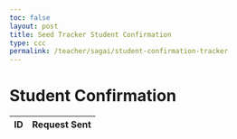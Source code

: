```yaml
---
toc: false
layout: post
title: Seed Tracker Student Confirmation
type: ccc
permalink: /teacher/sagai/student-confirmation-tracker
---
```



<head>
  <title>Student Confirmation</title>
  <style>
    /* ... eshaan add in style later ... */
  </style>
</head>
<body>

<h1>Student Confirmation</h1>
<table id="submissionsTable">
  <thead>
    <tr>
      <th>ID</th>
      <th>Request Sent</th>
    </tr>
  </thead>
  <tbody>
    <!-- Table rows will be populated here -->
  </tbody>
</table>

<script type="module">
  import { javaURI } from '{{site.baseurl}}/assets/js/api/config.js';
  async function fetchSubmissions() {
    try {
      const response = await fetch(`${javaURI}/api/grades/requests/seed`); // Replace with your actual backend API endpoint
      const submissions = await response.json();
      console.log(submissions);

      const tableBody = document.getElementById('submissionsTable').querySelector('tbody');
      tableBody.innerHTML = '';

      if (submissions.length === 0) {
        tableBody.innerHTML = `<tr><td colspan="2">No submissions found</td></tr>`;
      } else {
        submissions.forEach(submission => {
          const row = document.createElement('tr');
          row.innerHTML = `
            <td>${submission.id}</td>
            <td>Sent</td>
          `;
          tableBody.appendChild(row);
        });
      }

    } catch (error) {
      console.error('Error fetching submissions:', error);
      const tableBody = document.getElementById('submissionsTable').querySelector('tbody');
      tableBody.innerHTML = `<tr><td colspan="2">Error loading data: ${error.message}</td></tr>`;
    }
  }

  // Fetch data on page load
  document.addEventListener('DOMContentLoaded', fetchSubmissions);
</script>

</body>